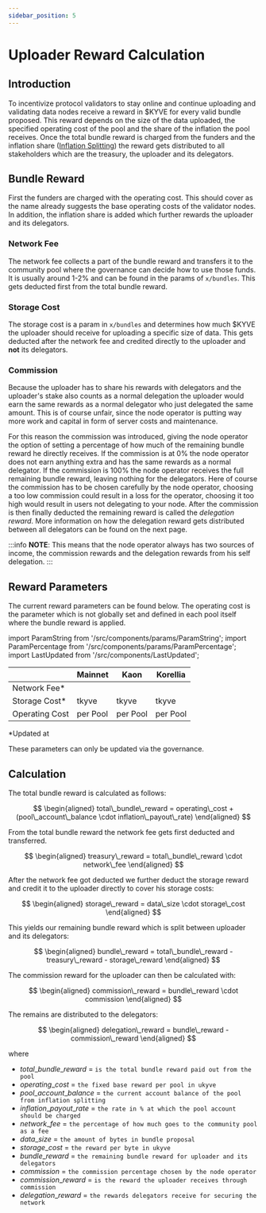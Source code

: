```yaml
---
sidebar_position: 5
---
```


# Uploader Reward Calculation

## Introduction

To incentivize protocol validators to stay online and continue uploading and validating data nodes receive a reward in \$KYVE for every valid bundle proposed. This reward depends on the size of the data uploaded, the specified operating cost of the pool and the share of the inflation the pool receives. Once the total bundle reward is charged from the funders and the inflation share ([Inflation Splitting](/docs/learn/protocol-structure/advanced-concepts/inflation-splitting.md)) the reward gets distributed to all stakeholders which are the treasury, the uploader and its delegators.

## Bundle Reward

First the funders are charged with the operating cost. This should cover as the name already suggests the base operating costs of the validator nodes. In addition, the inflation share is added which further rewards the uploader and its delegators.

### Network Fee

The network fee collects a part of the bundle reward and transfers it to the community pool where the governance can decide how to use those funds. It is usually around 1-2% and can be found in the params of `x/bundles`. This gets deducted first from the total bundle reward.

### Storage Cost

The storage cost is a param in `x/bundles` and determines how much \$KYVE the uploader should receive for uploading a specific size
of data. This gets deducted after the network fee and credited directly to the uploader and **not** its delegators.

### Commission

Because the uploader has to share his rewards with delegators and the uploader's stake also counts as a normal delegation the uploader would earn the same rewards as a normal delegator who just delegated the same amount. This is of course unfair, since the node operator is putting way more work and capital in form of server costs and maintenance.

For this reason the commission was introduced, giving the node operator the option of setting a percentage of how much of the remaining bundle reward he directly receives. If the commission is at 0% the node operator does not earn anything extra and has the same rewards as a normal delegator. If the commission is 100% the node operator receives the full remaining bundle reward, leaving nothing for the delegators. Here of course the commission has to be chosen carefully by the node operator, choosing a too low commission could result in a loss for the operator, choosing it too high would result in users not delegating to your node. After the commission is then finally deducted the remaining reward is called the _delegation reward_. More information on how the delegation reward gets distributed between all delegators can be found on the next page.

:::info
**NOTE**: This means that the node operator always has two sources of income, the commission rewards and the delegation rewards from his self delegation.
:::

## Reward Parameters

The current reward parameters can be found below. The operating cost is the parameter which is not globally set and defined in each pool itself where the bundle reward is applied.

import ParamString from '/src/components/params/ParamString';
import ParamPercentage from '/src/components/params/ParamPercentage';
import LastUpdated from '/src/components/LastUpdated';

|                | Mainnet                                                                    | Kaon                                                                       | Korellia                                                                       |
| -------------- | -------------------------------------------------------------------------- | -------------------------------------------------------------------------- | ------------------------------------------------------------------------------ |
| Network Fee\*  | <ParamPercentage network="kyve" module="bundles" param="network_fee" />    | <ParamPercentage network="kaon" module="bundles" param="network_fee" />    | <ParamPercentage network="korellia" module="bundles" param="network_fee" />    |
| Storage Cost\* | <ParamString network="kyve" module="bundles" param="storage_cost" /> tkyve | <ParamString network="kaon" module="bundles" param="storage_cost" /> tkyve | <ParamString network="korellia" module="bundles" param="storage_cost" /> tkyve |
| Operating Cost | per Pool                                                                   | per Pool                                                                   | per Pool                                                                       |

\*Updated at **<LastUpdated />**

These parameters can only be updated via the governance.

## Calculation

The total bundle reward is calculated as follows:

$$
\begin{aligned}
total\_bundle\_reward = operating\_cost + (pool\_account\_balance \cdot inflation\_payout\_rate)
\end{aligned}
$$

From the total bundle reward the network fee gets first deducted and transferred.

$$
\begin{aligned}
treasury\_reward = total\_bundle\_reward \cdot network\_fee
\end{aligned}
$$

After the network fee got deducted we further deduct the storage reward and credit it to the uploader
directly to cover his storage costs:

$$
\begin{aligned}
storage\_reward = data\_size \cdot storage\_cost
\end{aligned}
$$

This yields our remaining bundle reward which is split between uploader and its delegators:

$$
\begin{aligned}
bundle\_reward = total\_bundle\_reward - treasury\_reward - storage\_reward
\end{aligned}
$$

The commission reward for the uploader can then be calculated with:

$$
\begin{aligned}
commission\_reward = bundle\_reward \cdot commission
\end{aligned}
$$

The remains are distributed to the delegators:

$$
\begin{aligned}
delegation\_reward = bundle\_reward - commission\_reward
\end{aligned}
$$

where

- $total\_bundle\_reward$ = `is the total bundle reward paid out from the pool`
- $operating\_cost$ = `the fixed base reward per pool in ukyve`
- $pool\_account\_balance$ = `the current account balance of the pool from inflation splitting`
- $inflation\_payout\_rate$ = `the rate in % at which the pool account should be charged`
- $network\_fee$ = `the percentage of how much goes to the community pool as a fee`
- $data\_size$ = `the amount of bytes in bundle proposal`
- $storage\_cost$ = `the reward per byte in ukyve`
- $bundle\_reward$ = `the remaining bundle reward for uploader and its delegators`
- $commission$ = `the commission percentage chosen by the node operator`
- $commission\_reward$ = `is the reward the uploader receives through commission`
- $delegation\_reward$ = `the rewards delegators receive for securing the network`
